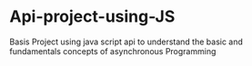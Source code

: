# Api-project-using-JS
Basis Project using java script api to understand the basic and fundamentals concepts of asynchronous Programming
